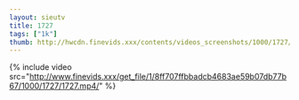 ```yaml
--- 
layout: sieutv
title: 1727
tags: ["1k"]
thumb: http://hwcdn.finevids.xxx/contents/videos_screenshots/1000/1727/preview.mp4.jpg
---
```

{% include video src="http://www.finevids.xxx/get_file/1/8ff707ffbbadcb4683ae59b07db77b67/1000/1727/1727.mp4/" %} 
